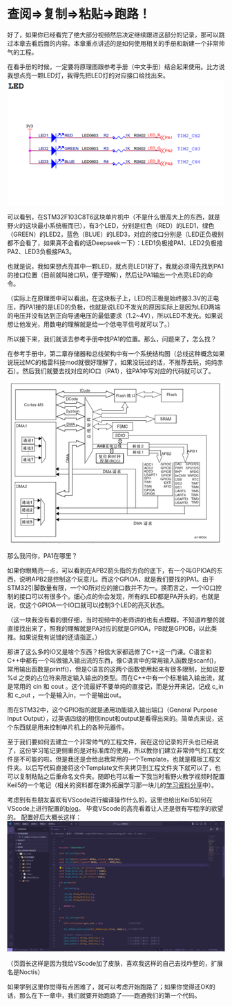 # 查阅=>复制=>粘贴=>跑路！

好了，如果你已经看完了绝大部分视频然后决定继续跟进这部分的记录，那可以跳过本章去看后面的内容。本章重点讲述的是如何使用相关的手册和新建一个非常帅气的工程。

在看手册的时候，一定要将原理图跟参考手册（中文手册）结合起来使用。比方说我想点亮一颗LED灯，我得先把LED灯的对应接口给找出来。
![原理图中的LED引脚](./相关图片/2-1%20原理图LED.png)

可以看到，在STM32F103C8T6这块单片机中（不是什么很高大上的东西，就是野火的这块最小系统板而已），有3个LED，分别是红色（RED）的LED1，绿色（GREEN）的LED2，蓝色（BLUE）的LED3，对应的接口分别是（LED正负极别都不会看了，如果真不会看的话Deepseek一下）：LED1负极接PA1、LED2负极接PA2、LED3负极接PA3。

也就是说，我如果想点亮其中一颗LED，就点亮LED1好了，我就必须得先找到PA1的接口位置（目前就叫接口叭，便于理解），然后让PA1输出一个点亮LED的命令。

（实际上在原理图中可以看出，在这块板子上，LED的正极是始终接3.3V的正电压，而PA1接的是LED的负极，也就是说LED不发光的原因实际上是因为LED两端的电压并没有达到正向导通电压的最低要求（1.2~4V），所以LED不发光。如果说想让他发光，用数电的理解就是给一个低电平信号就可以了。）

所以接下来，我们就该去参考手册中找PA1的位置。那么，问题来了，怎么找？

在参考手册中，第二章存储器和总线架构中有一个系统结构图（总线这种概念如果说玩过MC的格雷科技mod就很好理解了，如果没玩过的话，不推荐去玩，纯纯赤石）。然后我们就要去找对应的IO口（PA1），往PA1中写对应的代码就可以了。

![系统结构图](./相关图片/2-2%20系统结构图.png)

那么我问你，PA1在哪里？

如果你眼睛亮一点，可以看到在APB2箭头指的方向的底下，有一个叫GPIOA的东西，说明APB2是控制这个玩意儿。而这个GPIOA，就是我们要找的PA1。由于STM32引脚数量有限，一个IO所对应的接口数并不为一。换而言之，一个IO口控制的接口可以有很多个。细心点的你会发现，所有的LED都是PA开头的，也就是说，仅这个GPIOA一个IO口就可以控制3个LED的亮灭状态。

（这一块我没有看的很仔细，当时视频中的老师讲的也有点模糊，不知道咋整的就直接找出来了，照我的理解就是PA对应的就是GPIOA，PB就是GPIOB，以此类推。如果说我有说错的还请指正。）

那讲了这么多的IO又是啥个东西？相信大家都选修了C++这一门课。C语言和C++中都有一个叫做输入输出流的东西，像C语言中的常用输入函数是scanf()，常用输出函数是printf()，但是C语言的这两个函数使用起来有很多限制，比如说要 %d 之类的占位符来限定输入输出的类型。而在C++中有一个标准输入输出流，就是常用的 cin 和 cout 。这个流最好不要单纯的直接记，而是分开来记，记成 c_in 和 c_out ，一个是输入in，一个是输出out。

而在STM32中，这个GPIO指的就是通用功能输入输出端口（General Purpose Input Output），过英语四级的相信input和output是看得出来的。简单点来说，这个东西就是用来控制单片机上的各种元器件。

至于我们要如何去建立一个非常帅气的工程文件，我在这份记录的开头也已经说了，这份学习笔记更侧重的是对标准库的使用，所以教你们建立非常帅气的工程文件是不可能的啦。但是我还是会给出我常用的一个Template，也就是模板工程文件夹。以后写代码直接将这个Template文件夹拷贝到工程文件夹下就可以了，也可以复制粘贴之后重命名文件夹。随即也可以看一下我当时看野火教学视频时配置Keil5的一个笔记（相关的资料都在课外拓展学习那一块儿的[学习资料分享](https://pan.baidu.com/s/1AWn1uOjJBhCc_JUNKRK_BA?pwd=icic)中）。

考虑到有些朋友喜欢有VScode进行编译操作什么的，这里也给出Keil5如何在VScode上进行配置的[blog](https://blog.csdn.net/weixin_43576926/article/details/107736692)。
毕竟VScode的高亮看着让人还是很有写程序的欲望的。
配置好后大概长这样：
![配置好后的页面](./相关图片/2-3%20配置好后的页面.png)

（页面长这样是因为我给VScode加了皮肤，喜欢我这样的自己去找咋整的，扩展名是Noctis）

如果学到这里你觉得有点困难了，就可以考虑开始跑路了；如果你觉得还OK的话，那么在下一章中，我们就要开始跑路了——跑通我们的第一个代码。